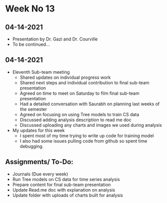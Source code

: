 # Week No 13
## 04-14-2021
- Presentation by Dr. Gazi and Dr. Courville 
- To be continued...

## 04-14-2021
- Eleventh Sub-team meeting
  - Shared updates on individual progress work
  - Shared next steps and individual contribution to final sub-team presentation
  - Agreed on time to meet on Saturday to film final sub-team presentation
  - Had a detailed conversation with Saurabh on planning last weeks of the semester
  - Agreed on focusing on using Tree models to train CS data
  - Discussed adding analysis description to read me doc
  - Discussed uploading any charts and images we used during analysis
- My updates for this week
  - I spent most of my time trying to write up code for training model
  - I also had some issues pulling code from github so spent time debugging.

## Assignments/ To-Do:
  - Journals (Due every week)
  - Run Tree models on CS data for time series analysis
  - Prepare content for final sub-team presentation
  - Update Read.me doc with explanation on analysis
  - Update folder with uploads of charts built for analysis
